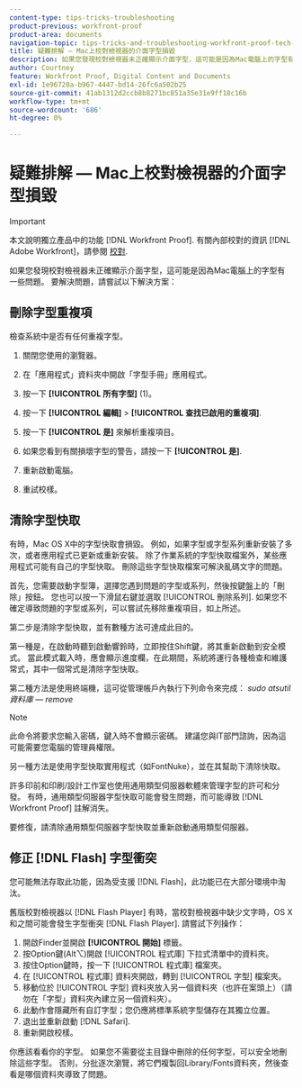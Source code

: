 ```yaml
---
content-type: tips-tricks-troubleshooting
product-previous: workfront-proof
product-area: documents
navigation-topic: tips-tricks-and-troubleshooting-workfront-proof-tech-corner
title: 疑難排解 — Mac上校對檢視器的介面字型損毀
description: 如果您發現校對檢視器未正確顯示介面字型，這可能是因為Mac電腦上的字型有一些問題。 要解決此問題，請嘗試下列解決方案 — 編輯我。
author: Courtney
feature: Workfront Proof, Digital Content and Documents
exl-id: 1e96720a-b967-4447-bd14-26fc6a502b25
source-git-commit: 41ab1312d2ccb8b8271bc851a35e31e9ff18c16b
workflow-type: tm+mt
source-wordcount: '686'
ht-degree: 0%

---
```


# 疑難排解 — Mac上校對檢視器的介面字型損毀

>[!IMPORTANT]
>
>本文說明獨立產品中的功能 [!DNL Workfront Proof]. 有關內部校對的資訊 [!DNL Adobe Workfront]，請參閱 [校對](../../../review-and-approve-work/proofing/proofing.md).

如果您發現校對檢視器未正確顯示介面字型，這可能是因為Mac電腦上的字型有一些問題。 要解決問題，請嘗試以下解決方案：

## 刪除字型重複項

檢查系統中是否有任何重複字型。

1. 關閉您使用的瀏覽器。
1. 在「應用程式」資料夾中開啟「字型手冊」應用程式。
1. 按一下 **[!UICONTROL 所有字型]** (1)。
1. 按一下 **[!UICONTROL 編輯]** > **[!UICONTROL 查找已啟用的重複項]**.

1. 按一下 **[!UICONTROL 是]** 來解析重複項目。
1. 如果您看到有關損壞字型的警告，請按一下 **[!UICONTROL 是]**.
1. 重新啟動電腦。
1. 重試校樣。

## 清除字型快取

有時，Mac OS X中的字型快取會損毀。 例如，如果字型或字型系列重新安裝了多次，或者應用程式已更新或重新安裝。 除了作業系統的字型快取檔案外，某些應用程式可能有自己的字型快取。 刪除這些字型快取檔案可解決亂碼文字的問題。

首先，您需要啟動字型簿，選擇您遇到問題的字型或系列，然後按鍵盤上的「刪除」按鈕。 您也可以按一下滑鼠右鍵並選取 [!UICONTROL 刪除系列]. 如果您不確定導致問題的字型或系列，可以嘗試先移除重複項目，如上所述。

第二步是清除字型快取，並有數種方法可達成此目的。

第一種是，在啟動時聽到啟動響鈴時，立即按住Shift鍵，將其重新啟動到安全模式。 當此模式載入時，應會顯示進度欄，在此期間，系統將運行各種檢查和維護常式，其中一個常式是清除字型快取。

第二種方法是使用終端機，這可從管理帳戶內執行下列命令來完成： *sudo atsutil資料庫 — remove*

>[!NOTE]
>
>此命令將要求您輸入密碼，鍵入時不會顯示密碼。 建議您與IT部門諮詢，因為這可能需要您電腦的管理員權限。

另一種方法是使用字型快取實用程式（如FontNuke），並在其幫助下清除快取。

許多印前和印刷/設計工作室也使用通用類型伺服器軟體來管理字型的許可和分發。 有時，通用類型伺服器字型快取可能會發生問題，而可能導致 [!DNL Workfront Proof] 註解消失。

要修復，請清除通用類型伺服器字型快取並重新啟動通用類型伺服器。

## 修正 [!DNL Flash] 字型衝突

您可能無法存取此功能，因為受支援 [!DNL Flash]，此功能已在大部分環境中淘汰。

舊版校對檢視器以 [!DNL Flash Player] 有時，當校對檢視器中缺少文字時，OS X和之間可能會發生字型衝突 [!DNL Flash Player]. 請嘗試下列操作：

1. 開啟Finder並開啟 **[!UICONTROL 開始]** 標籤。
1. 按Option鍵(Alt⌥)開啟 [!UICONTROL 程式庫] 下拉式清單中的資料夾。
1. 按住Option鍵時，按一下 [!UICONTROL 程式庫] 檔案夾。
1. 在 [!UICONTROL 程式庫] 資料夾開啟，轉到 [!UICONTROL 字型] 檔案夾。
1. 移動位於 [!UICONTROL 字型] 資料夾放入另一個資料夾（也許在案頭上）（請勿在「字型」資料夾內建立另一個資料夾）。
1. 此動作會隱藏所有自訂字型；您仍應將標準系統字型儲存在其獨立位置。
1. 退出並重新啟動 [!DNL Safari].
1. 重新開啟校樣。

你應該看看你的字型。 如果您不需要從主目錄中刪除的任何字型，可以安全地刪除這些字型。 否則，分批逐次瀏覽，將它們複製回Library/Fonts資料夾，然後查看是哪個資料夾導致了問題。
